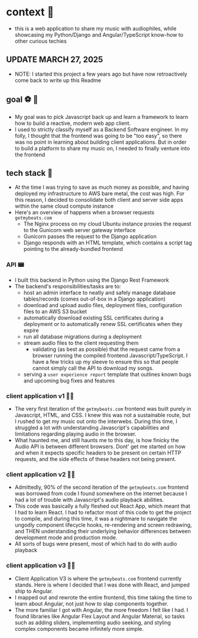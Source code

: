 # context 📝

- this is a web application to share my music with audiophiles, while showcasing my Python/Django and Angular/TypeScript know-how to other curious techies

## UPDATE MARCH 27, 2025

- NOTE: I started this project a few years ago but have now retroactively come back to write up this Readme

## goal ⚽️ 🥅

- My goal was to pick Javascript back up and learn a framework to learn how to build a reactive, modern web app client.
- I used to strictly classify myself as a Backend Software engineer. In my folly, I thought that the frontend was going to be "too easy", so there was no point in learning about building client applications. But in order to build a platform to share my music on, I needed to finally venture into the frontend

## tech stack 🥞

- At the time I was trying to save as much money as possible, and having deployed my infrastructure to AWS bare metal, the cost was high. For this reason, I decided to consolidate both client and server side apps within the same cloud compute instance
- Here's an overview of happens when a browser requests `getmybeats.com`
  - The Nginx process on my cloud Ubuntu instance proxies the request to the Gunicorn web server gateway interface
  - Gunicorn passes the request to the Django application
  - Django responds with an HTML template, which contains a script tag pointing to the already-bundled frontend

### API 📟

- I built this backend in Python using the Django Rest Framework
- The backend's responsibilities/tasks are to:
  - host an admin interface to neatly and safely manage database tables/records (comes out-of-box in a Django application)
  - download and upload audio files, deployment files, configuration files to an AWS S3 bucket
  - automatically download existing SSL certificates during a deployment or to automatically renew SSL certificates when they expire
  - run all database migrations during a deployment
  - stream audio files to the client requesting them
    - validating (as best as possible) that the request came from a browser running the compiled frontend Javascript/TypeScript. I have a few tricks up my sleeve to ensure this so that people cannot simply call the API to download my songs.
  - serving a `user experience report` template that outlines known bugs and upcoming bug fixes and features

### client application v1 🧑‍💻

- The very first iteration of the `getmybeats.com` frontend was built purely in Javascript, HTML, and CSS. I knew this was not a sustainable route, but I rushed to get my music out onto the interwebs.
During this time, I struggled a lot with understanding Javascript's capabilities and limitations regarding playing audio in the browser.
- What haunted me, and still haunts me to this day, is how finicky the Audio API is between different browsers. Dont' get me started on how and when it expects specific headers to be present on certain HTTP requests, and the side effects of these headers not being present.

### client application v2 👨‍💻

- Admittedly, 90% of the second iteration of the `getmybeats.com` frontend was borrowed from code I found somewhere on the internet because I had a lot of trouble with Javascript's audio playback abilities.
- This code was basically a fully fleshed out React App, which meant that I had to learn React. I had to refactor most of this code to get the project to compile, and during this time, it was a nightmare to navigate the ungodly component lifecycle hooks, re-rendering and screen redrawing, and THEN understanding their underlying behavior differences between development mode and production mode.
- All sorts of bugs were present, most of which had to do with audio playback

### client application v3 👩‍💻

- Client Application V3 is where the `getmybeats.com` frontend currently stands. Here is where I decided that I was done with React, and jumped ship to Angular.
- I mapped out and rewrote the entire frontend, this time taking the time to learn about Angular, not just how to slap components together.
- The more familiar I got with Angular, the more freedom I felt like I had. I found libraries like Angular Flex Layout and Angular Material, so tasks such as adding sliders, implementing audio seeking, and styling complex components became infinitely more simple.
